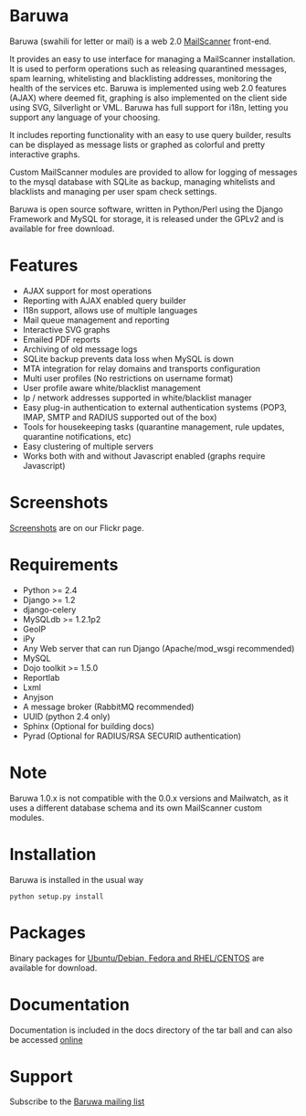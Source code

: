 

Baruwa
==
Baruwa (swahili for letter or mail) is a web 2.0 [MailScanner](http://www.mailscanner.info/ "")
front-end. 

It provides an easy to use interface for managing a MailScanner installation. It is used to
perform operations such as releasing quarantined messages, spam learning, whitelisting and 
blacklisting addresses, monitoring the health of the services etc. Baruwa is implemented 
using web 2.0 features (AJAX) where deemed fit, graphing is also implemented on the client
side using SVG, Silverlight or VML. Baruwa has full support for i18n, letting you support 
any language of your choosing.

It includes reporting functionality with an easy to use query builder, results can be 
displayed as message lists or graphed as colorful and pretty interactive graphs.

Custom MailScanner modules are provided to allow for logging of messages to the mysql
database with SQLite as backup, managing whitelists and blacklists and managing per
user spam check settings.

Baruwa is open source software, written in Python/Perl using the Django Framework and 
MySQL for storage, it is released under the GPLv2 and is available for free download.


Features
==
+ AJAX support for most operations
+ Reporting with AJAX enabled query builder
+ I18n support, allows use of multiple languages
+ Mail queue management and reporting
+ Interactive SVG graphs
+ Emailed PDF reports
+ Archiving of old message logs
+ SQLite backup prevents data loss when MySQL is down
+ MTA integration for relay domains and transports configuration
+ Multi user profiles (No restrictions on username format)
+ User profile aware white/blacklist management
+ Ip / network addresses supported in white/blacklist manager
+ Easy plug-in authentication to external authentication systems (POP3, IMAP, SMTP and RADIUS supported out of the box)
+ Tools for housekeeping tasks (quarantine management, rule updates, quarantine notifications, etc)
+ Easy clustering of multiple servers
+ Works both with and without Javascript enabled (graphs require Javascript)


Screenshots
==
[Screenshots](http://www.flickr.com/photos/baruwa/ "Screenshots") are on our Flickr page.


Requirements
==
+ Python >= 2.4
+ Django >= 1.2
+ django-celery
+ MySQLdb >= 1.2.1p2
+ GeoIP
+ iPy
+ Any Web server that can run Django (Apache/mod_wsgi recommended)
+ MySQL
+ Dojo toolkit >= 1.5.0
+ Reportlab
+ Lxml
+ Anyjson
+ A message broker (RabbitMQ recommended)
+ UUID (python 2.4 only)
+ Sphinx (Optional for building docs)
+ Pyrad (Optional for RADIUS/RSA SECURID authentication)

Note
==
Baruwa 1.0.x is not compatible with the 0.0.x versions and Mailwatch, as it
uses a different database schema and its own MailScanner custom modules.


Installation
==
Baruwa is installed in the usual way

    python setup.py install


Packages
==
Binary packages for [Ubuntu/Debian, Fedora and RHEL/CENTOS](http://topdog-software.com/oss/baruwa/ "") 
are available for download.


Documentation
==
Documentation is included in the docs directory of the tar ball and can also be accessed 
[online](http://www.baruwa.org/)


Support
==
Subscribe to the [Baruwa mailing list](http://lists.baruwa.org/mailman/listinfo/baruwa)

